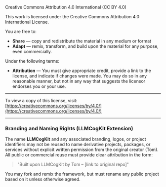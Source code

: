Creative Commons Attribution 4.0 International (CC BY 4.0)

This work is licensed under the Creative Commons Attribution 4.0 International License.

You are free to:

- **Share** — copy and redistribute the material in any medium or format
- **Adapt** — remix, transform, and build upon the material for any purpose, even commercially.

Under the following terms:

- **Attribution** — You must give appropriate credit, provide a link to the license, and indicate if changes were made. You may do so in any reasonable manner, but not in any way that suggests the licensor endorses you or your use.

---

To view a copy of this license, visit:  
[https://creativecommons.org/licenses/by/4.0/](https://creativecommons.org/licenses/by/4.0/)

---

### Branding and Naming Rights (LLMCogKit Extension)

The name **LLMCogKit** and any associated branding, logos, or project identifiers may not be reused to name derivative projects, packages, or services without explicit written permission from the original creator (Tom). All public or commercial reuse must provide clear attribution in the form:

> "Built upon LLMCogKit by Tom – [link to original repo]"

You may fork and remix the framework, but must rename any public project based on it unless otherwise agreed.
